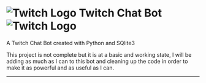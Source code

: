 # ![Twitch Logo](http://www.twitch.tv/favicon.ico "Twitch Logo") Twitch Chat Bot ![Twitch Logo](http://www.twitch.tv/favicon.ico "Twitch Logo")
A Twitch Chat Bot created with Python and SQlite3  

This project is not complete but it is at a basic and working state, I will be adding as much as I can to this bot and cleaning up the code in order to make it as powerful and as useful as I can.

------
